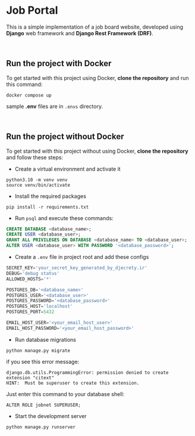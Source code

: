 
# Job Portal
This is a simple implementation of a job board website, developed using **Django** web framework and **Django Rest Framework (DRF)**.


</br>

## Run the project with Docker
To get started with this project using Docker, **clone the repository** and run this command:
```
docker compose up
```
sample **.env** files are in `.envs` directory.

</br>

## Run the project without Docker
To get started with this project without using Docker, **clone the repository** and follow these steps:

* Create a virtual environment and activate it
```
python3.10 -m venv venv
source venv/bin/activate
```

* Install the required packages
```
pip install -r requirements.txt
```

* Run `psql` and execute these commands:
```sql
CREATE DATABASE <database_name>;
CREATE USER <database_user>;
GRANT ALL PRIVILEGES ON DATABASE <database_name> TO <database_user>;
ALTER USER <database_user> WITH PASSWORD '<database_password>';
```

* Create a `````.env````` file in project root and add these configs
```python
SECRET_KEY='your_secret_key_generated_by_djecrety.ir'
DEBUG='debug status'
ALLOWED_HOSTS='*'

POSTGRES_DB='<database_name>'
POSTGRES_USER='<database_user>'
POSTGRES_PASSWORD='<database_password>'
POSTGRES_HOST='localhost'
POSTGRES_PORT=5432

EMAIL_HOST_USER='<your_email_host_user>'
EMAIL_HOST_PASSWORD='<your_email_host_password>'
```

* Run database migrations
```
python manage.py migrate
```

if you see this error message:
```
django.db.utils.ProgrammingError: permission denied to create extension "citext"
HINT:  Must be superuser to create this extension.
```
Just enter this command to your database shell:
```postgresql
ALTER ROLE jobnet SUPERUSER;
```

*  Start the development server
```
python manage.py runserver
```
